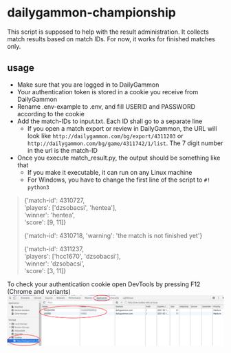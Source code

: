 # dailygammon-championship

This script is supposed to help with the result administration. It collects match results based on match IDs. For now, it works for finished matches only. 

## usage
* Make sure that you are logged in to DailyGammon
* Your authentication token is stored in a cookie you receive from DailyGammon
* Rename .env-example to .env, and fill USERID and PASSWORD according to the cookie 
* Add the match-IDs to input.txt. Each ID shall go to a separate line
    * If you open a match export or review in DailyGammon, the URL will look like `http://dailygammon.com/bg/export/4311203` or `http://dailygammon.com/bg/game/4311742/1/list`. The 7 digit number in the url is the match-ID
* Once you execute match_result.py, the output should be something like that
    * If you make it executable, it can run on any Linux machine
    * For Windows, you have to change the first line of the script to `#! python3`

> {'match-id': 4310727,   
>  'players': ['dzsobacsi', 'hentea'],   
>  'winner': 'hentea',  
>  'score': [9, 11]}  
> 
> 
> {'match-id': 4310718, 'warning': 'the match is not finished yet'}
> 
> 
> {'match-id': 4311237,  
>  'players': ['hcc1670', 'dzsobacsi'],   
>  'winner': 'dzsobacsi',   
>  'score': [3, 11]}

To check your authentication cookie open DevTools by pressing F12 (Chrome and variants)
![Cookie.png](Cookie.png)

